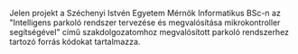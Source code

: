 Jelen projekt a Széchenyi Istvén Egyetem Mérnök Informatikus BSc-n az "Intelligens parkoló rendszer tervezése és megvalósítása mikrokontroller segítségével" című szakdolgozatomhoz megvalósított parkoló rendszerhez tartozó forrás kódokat tartalmazza.
